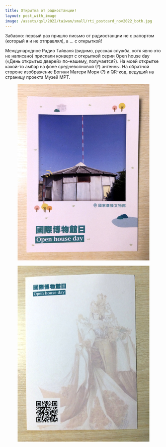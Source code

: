 ```yaml
---
title: Открытка от радиостанции!
layout: post_with_image
image: /assets/qsl/2022/taiwan/small/rti_postcard_nov2022_both.jpg
---
```


Забавно: первый раз пришло письмо от радиостанции не с рапортом
(который я и не отправлял), а ... с открыткой!

Международное Радио Тайваня (видимо, русская служба, хотя явно
это не написано) прислали конверт с открыткой серии Open house day
(&laquo;День открытых дверей&raquo; по-нашему, получается?).
На моей открытке какой-то амбар на фоне средневолновой (?) антенны.
На обратной стороне изображение Богини Матери Моря (?) и QR-код,
ведущий на страницу проекта Музей МРТ.

<figure><a href="/assets/qsl/2022/taiwan/full/rti_postcard_nov2022_front.jpg"><img src="/assets/qsl/2022/taiwan/small/rti_postcard_nov2022_front.jpg"/></a></figure>

<figure><a href="/assets/qsl/2022/taiwan/full/rti_postcard_nov2022_back.jpg"><img src="/assets/qsl/2022/taiwan/small/rti_postcard_nov2022_back.jpg"/></a></figure>
